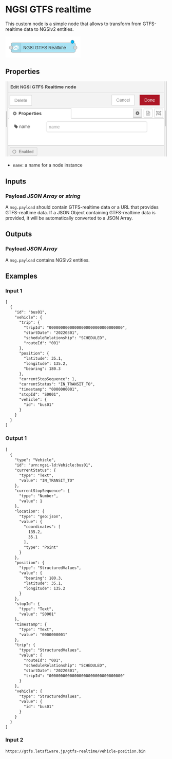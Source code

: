 # NGSI GTFS realtime

This custom node is a simple node that allows to transform from GTFS-realtime data to NGSIv2 entities.

![](https://raw.githubusercontent.com/lets-fiware/node-red-contrib-letsfiware-NGSI/gh-pages/images/gtfs_realtime-01.png)

## Properties

![](https://raw.githubusercontent.com/lets-fiware/node-red-contrib-letsfiware-NGSI/gh-pages/images/gtfs_realtime-02.png)

- `name`: a name for a node instance

## Inputs

### Payload  *JSON Array* or *string*

A `msg.payload` should contain GTFS-realtime data or a URL that provides GTFS-realtime data.
 If a JSON Object containing GTFS-realtime data is provided, it will be automatically converted to a JSON Array.

## Outputs

### Payload *JSON Array*

A `msg.payload` contains NGSIv2 entities.

## Examples

### Input 1

```
[
  {
    "id": "bus01",
    "vehicle": {
      "trip": {
        "tripId": "00000000000000000000000000000000",
        "startDate": "20220301",
        "scheduleRelationship": "SCHEDULED",
        "routeId": "001"
      },
      "position": {
        "latitude": 35.1,
        "longitude": 135.2,
        "bearing": 180.3
      },
      "currentStopSequence": 1,
      "currentStatus": "IN_TRANSIT_TO",
      "timestamp": "0000000001",
      "stopId": "S0001",
      "vehicle": {
        "id": "bus01"
      }
    }
  }
]
```

### Output 1

```
[
  {
    "type": "Vehicle",
    "id": "urn:ngsi-ld:Vehicle:bus01",
    "currentStatus": {
      "type": "Text",
      "value": "IN_TRANSIT_TO"
    },
    "currentStopSequence": {
      "type": "Number",
      "value": 1
    },
    "location": {
      "type": "geo:json",
      "value": {
        "coordinates": [
          135.2,
          35.1
        ],
        "type": "Point"
      }
    },
    "position": {
      "type": "StructuredValues",
      "value": {
        "bearing": 180.3,
        "latitude": 35.1,
        "longitude": 135.2
      }
    },
    "stopId": {
      "type": "Text",
      "value": "S0001"
    },
    "timestamp": {
      "type": "Text",
      "value": "0000000001"
    },
    "trip": {
      "type": "StructuredValues",
      "value": {
        "routeId": "001",
        "scheduleRelationship": "SCHEDULED",
        "startDate": "20220301",
        "tripId": "00000000000000000000000000000000"
      }
    },
    "vehicle": {
      "type": "StructuredValues",
      "value": {
        "id": "bus01"
      }
    }
  }
]
```

### Input 2

```
https://gtfs.letsfiware.jp/gtfs-realtime/vehicle-position.bin
```
